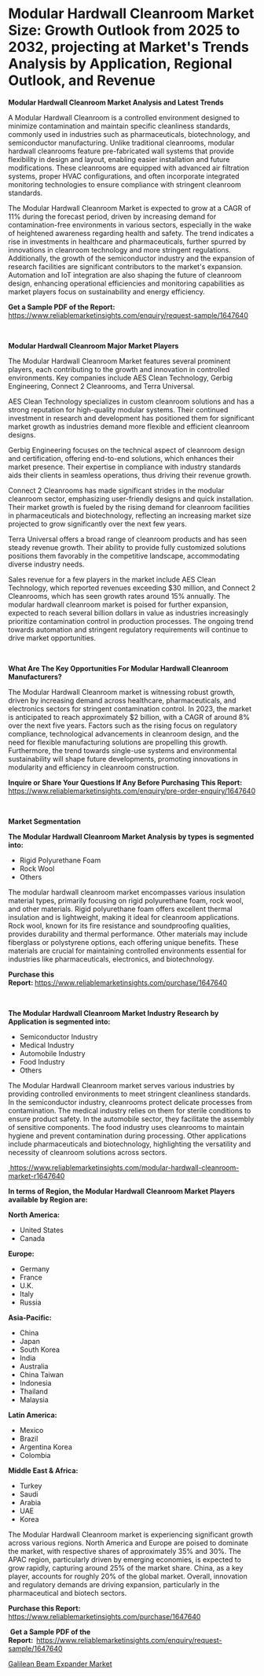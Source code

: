 <p><h1>Modular Hardwall Cleanroom Market Size: Growth Outlook from 2025 to 2032, projecting at Market's Trends Analysis by Application, Regional Outlook, and Revenue</h1></p><p><strong>Modular Hardwall Cleanroom Market Analysis and Latest Trends</strong></p>
<p><p>A Modular Hardwall Cleanroom is a controlled environment designed to minimize contamination and maintain specific cleanliness standards, commonly used in industries such as pharmaceuticals, biotechnology, and semiconductor manufacturing. Unlike traditional cleanrooms, modular hardwall cleanrooms feature pre-fabricated wall systems that provide flexibility in design and layout, enabling easier installation and future modifications. These cleanrooms are equipped with advanced air filtration systems, proper HVAC configurations, and often incorporate integrated monitoring technologies to ensure compliance with stringent cleanroom standards.</p><p>The Modular Hardwall Cleanroom Market is expected to grow at a CAGR of 11% during the forecast period, driven by increasing demand for contamination-free environments in various sectors, especially in the wake of heightened awareness regarding health and safety. The trend indicates a rise in investments in healthcare and pharmaceuticals, further spurred by innovations in cleanroom technology and more stringent regulations. Additionally, the growth of the semiconductor industry and the expansion of research facilities are significant contributors to the market's expansion. Automation and IoT integration are also shaping the future of cleanroom design, enhancing operational efficiencies and monitoring capabilities as market players focus on sustainability and energy efficiency.</p></p>
<p><strong>Get a Sample PDF of the Report:&nbsp;</strong> <a href="https://www.reliablemarketinsights.com/enquiry/request-sample/1647640?utm_campaign=2564&utm_medium=2&utm_source=Github&utm_content=ia&utm_term=10042025&utm_id=modular-hardwall-cleanroom">https://www.reliablemarketinsights.com/enquiry/request-sample/1647640</a></p>
<p>&nbsp;</p>
<p><strong>Modular Hardwall Cleanroom Major Market Players</strong></p>
<p><p>The Modular Hardwall Cleanroom Market features several prominent players, each contributing to the growth and innovation in controlled environments. Key companies include AES Clean Technology, Gerbig Engineering, Connect 2 Cleanrooms, and Terra Universal.</p><p>AES Clean Technology specializes in custom cleanroom solutions and has a strong reputation for high-quality modular systems. Their continued investment in research and development has positioned them for significant market growth as industries demand more flexible and efficient cleanroom designs.</p><p>Gerbig Engineering focuses on the technical aspect of cleanroom design and certification, offering end-to-end solutions, which enhances their market presence. Their expertise in compliance with industry standards aids their clients in seamless operations, thus driving their revenue growth.</p><p>Connect 2 Cleanrooms has made significant strides in the modular cleanroom sector, emphasizing user-friendly designs and quick installation. Their market growth is fueled by the rising demand for cleanroom facilities in pharmaceuticals and biotechnology, reflecting an increasing market size projected to grow significantly over the next few years.</p><p>Terra Universal offers a broad range of cleanroom products and has seen steady revenue growth. Their ability to provide fully customized solutions positions them favorably in the competitive landscape, accommodating diverse industry needs.</p><p>Sales revenue for a few players in the market include AES Clean Technology, which reported revenues exceeding $30 million, and Connect 2 Cleanrooms, which has seen growth rates around 15% annually. The modular hardwall cleanroom market is poised for further expansion, expected to reach several billion dollars in value as industries increasingly prioritize contamination control in production processes. The ongoing trend towards automation and stringent regulatory requirements will continue to drive market opportunities.</p></p>
<p>&nbsp;</p>
<p><strong>What Are The Key Opportunities For Modular Hardwall Cleanroom Manufacturers?</strong></p>
<p><p>The Modular Hardwall Cleanroom market is witnessing robust growth, driven by increasing demand across healthcare, pharmaceuticals, and electronics sectors for stringent contamination control. In 2023, the market is anticipated to reach approximately $2 billion, with a CAGR of around 8% over the next five years. Factors such as the rising focus on regulatory compliance, technological advancements in cleanroom design, and the need for flexible manufacturing solutions are propelling this growth. Furthermore, the trend towards single-use systems and environmental sustainability will shape future developments, promoting innovations in modularity and efficiency in cleanroom construction.</p></p>
<p><strong>Inquire or Share Your Questions If Any Before Purchasing This Report:</strong> <a href="https://www.reliablemarketinsights.com/enquiry/pre-order-enquiry/1647640?utm_campaign=2564&utm_medium=2&utm_source=Github&utm_content=ia&utm_term=10042025&utm_id=modular-hardwall-cleanroom">https://www.reliablemarketinsights.com/enquiry/pre-order-enquiry/1647640</a></p>
<p>&nbsp;</p>
<p><strong>Market Segmentation</strong></p>
<p><strong>The Modular Hardwall Cleanroom Market Analysis by types is segmented into:</strong></p>
<p><ul><li>Rigid Polyurethane Foam</li><li>Rock Wool</li><li>Others</li></ul></p>
<p><p>The modular hardwall cleanroom market encompasses various insulation material types, primarily focusing on rigid polyurethane foam, rock wool, and other materials. Rigid polyurethane foam offers excellent thermal insulation and is lightweight, making it ideal for cleanroom applications. Rock wool, known for its fire resistance and soundproofing qualities, provides durability and thermal performance. Other materials may include fiberglass or polystyrene options, each offering unique benefits. These materials are crucial for maintaining controlled environments essential for industries like pharmaceuticals, electronics, and biotechnology.</p></p>
<p><strong>Purchase this Report:&nbsp;</strong><a href="https://www.reliablemarketinsights.com/purchase/1647640?utm_campaign=2564&utm_medium=2&utm_source=Github&utm_content=ia&utm_term=10042025&utm_id=modular-hardwall-cleanroom">https://www.reliablemarketinsights.com/purchase/1647640</a></p>
<p>&nbsp;</p>
<p><strong>The Modular Hardwall Cleanroom Market Industry Research by Application is segmented into:</strong></p>
<p><ul><li>Semiconductor Industry</li><li>Medical Industry</li><li>Automobile Industry</li><li>Food Industry</li><li>Others</li></ul></p>
<p><p>The Modular Hardwall Cleanroom market serves various industries by providing controlled environments to meet stringent cleanliness standards. In the semiconductor industry, cleanrooms protect delicate processes from contamination. The medical industry relies on them for sterile conditions to ensure product safety. In the automobile sector, they facilitate the assembly of sensitive components. The food industry uses cleanrooms to maintain hygiene and prevent contamination during processing. Other applications include pharmaceuticals and biotechnology, highlighting the versatility and necessity of cleanroom solutions across sectors.</p></p>
<p><a href="https://www.reliablemarketinsights.com/modular-hardwall-cleanroom-market-r1647640?utm_campaign=2564&utm_medium=2&utm_source=Github&utm_content=ia&utm_term=10042025&utm_id=modular-hardwall-cleanroom">&nbsp;https://www.reliablemarketinsights.com/modular-hardwall-cleanroom-market-r1647640</a></p>
<p><strong>In terms of Region, the Modular Hardwall Cleanroom Market Players available by Region are:</strong></p>
<p>
    <p> <strong> North America: </strong>
        <ul>
            <li>United States</li>
            <li>Canada</li>
        </ul>
        </p> 
    <p> <strong> Europe: </strong>
        <ul>
            <li>Germany</li>
            <li>France</li>
            <li>U.K.</li>
            <li>Italy</li>
            <li>Russia</li>
        </ul>
        </p> 
    <p> <strong> Asia-Pacific: </strong>
        <ul>
            <li>China</li>
            <li>Japan</li>
            <li>South Korea</li>
            <li>India</li>
            <li>Australia</li>
            <li>China Taiwan</li>
            <li>Indonesia</li>
            <li>Thailand</li>
            <li>Malaysia</li>
        </ul>
        </p> 
    <p> <strong> Latin America: </strong>
        <ul>
            <li>Mexico</li>
            <li>Brazil</li>
            <li>Argentina Korea</li>
            <li>Colombia</li>
        </ul>
        </p> 
    <p> <strong> Middle East & Africa: </strong>
        <ul>
            <li>Turkey</li>
            <li>Saudi</li>
            <li>Arabia</li>
            <li>UAE</li>
            <li>Korea</li>
        </ul>
    </p>
    </p>
<p><p>The Modular Hardwall Cleanroom market is experiencing significant growth across various regions. North America and Europe are poised to dominate the market, with respective shares of approximately 35% and 30%. The APAC region, particularly driven by emerging economies, is expected to grow rapidly, capturing around 25% of the market share. China, as a key player, accounts for roughly 20% of the global market. Overall, innovation and regulatory demands are driving expansion, particularly in the pharmaceutical and biotech sectors.</p></p>
<p><strong>Purchase this Report: </strong><a href="https://www.reliablemarketinsights.com/purchase/1647640?utm_campaign=2564&utm_medium=2&utm_source=Github&utm_content=ia&utm_term=10042025&utm_id=modular-hardwall-cleanroom">https://www.reliablemarketinsights.com/purchase/1647640</a></p>
<p>&nbsp;<strong>Get a Sample PDF of the Report:&nbsp;&nbsp;</strong><a href="https://www.reliablemarketinsights.com/enquiry/request-sample/1647640?utm_campaign=2564&utm_medium=2&utm_source=Github&utm_content=ia&utm_term=10042025&utm_id=modular-hardwall-cleanroom">https://www.reliablemarketinsights.com/enquiry/request-sample/1647640</a></p>
<p><strong></strong></p>
<p><p><a href="https://github.com/myrieronays5/Market-Research-Report-List-1/blob/main/galilean-beam-expander-market.md?utm_campaign=2564&utm_medium=2&utm_source=Github&utm_content=ia&utm_term=10042025&utm_id=modular-hardwall-cleanroom">Galilean Beam Expander Market</a></p></p>